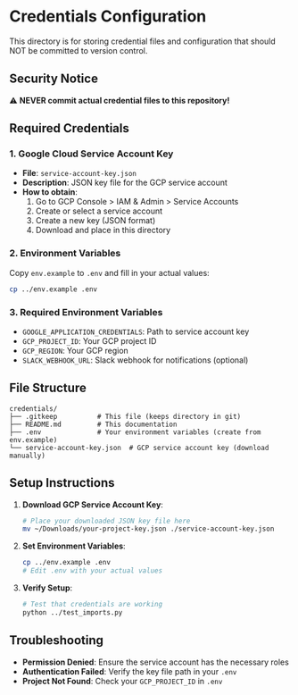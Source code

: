 # Credentials Configuration

This directory is for storing credential files and configuration that should NOT be committed to version control.

## Security Notice

⚠️ **NEVER commit actual credential files to this repository!**

## Required Credentials

### 1. Google Cloud Service Account Key
- **File**: `service-account-key.json`
- **Description**: JSON key file for the GCP service account
- **How to obtain**: 
  1. Go to GCP Console > IAM & Admin > Service Accounts
  2. Create or select a service account
  3. Create a new key (JSON format)
  4. Download and place in this directory

### 2. Environment Variables
Copy `env.example` to `.env` and fill in your actual values:

```bash
cp ../env.example .env
```

### 3. Required Environment Variables
- `GOOGLE_APPLICATION_CREDENTIALS`: Path to service account key
- `GCP_PROJECT_ID`: Your GCP project ID
- `GCP_REGION`: Your GCP region
- `SLACK_WEBHOOK_URL`: Slack webhook for notifications (optional)

## File Structure
```
credentials/
├── .gitkeep          # This file (keeps directory in git)
├── README.md         # This documentation
├── .env              # Your environment variables (create from env.example)
└── service-account-key.json  # GCP service account key (download manually)
```

## Setup Instructions

1. **Download GCP Service Account Key**:
   ```bash
   # Place your downloaded JSON key file here
   mv ~/Downloads/your-project-key.json ./service-account-key.json
   ```

2. **Set Environment Variables**:
   ```bash
   cp ../env.example .env
   # Edit .env with your actual values
   ```

3. **Verify Setup**:
   ```bash
   # Test that credentials are working
   python ../test_imports.py
   ```

## Troubleshooting

- **Permission Denied**: Ensure the service account has the necessary roles
- **Authentication Failed**: Verify the key file path in your `.env`
- **Project Not Found**: Check your `GCP_PROJECT_ID` in `.env`
